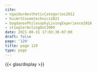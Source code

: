 ```yaml
---
cite:
- ngaiOurAestheticCategories2012
- huiArtCosmotechnics2021
- bogdanovPhilosophyLivingExperience2016
- stieglerActingOut2009
date: 2021-08-31 17:03:30-07:00
draft: false
page: '129'
title: page 129
type: page
---
```


{{< glas/display >}}
